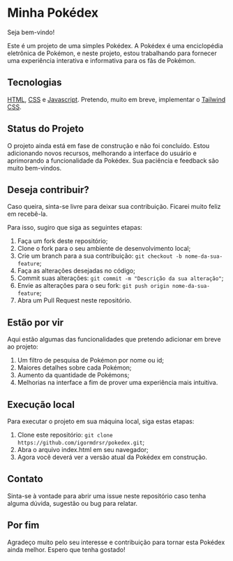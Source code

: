 # Minha Pokédex

Seja bem-vindo!

Este é um projeto de uma simples Pokédex. A Pokédex é uma enciclopédia eletrônica de Pokémon, e neste projeto, estou trabalhando para fornecer uma experiência interativa e informativa para os fãs de Pokémon.

## Tecnologias
[HTML](https://developer.mozilla.org/en-US/docs/Web/HTML), [CSS](https://developer.mozilla.org/en-US/docs/Web/CSS) e [Javascript](https://developer.mozilla.org/en-US/docs/Web/JavaScript). Pretendo, muito em breve, implementar o [Tailwind CSS](https://tailwindcss.com/).

## Status do Projeto
O projeto ainda está em fase de construção e não foi concluído. Estou adicionando novos recursos, melhorando a interface do usuário e aprimorando a funcionalidade da Pokédex. Sua paciência e feedback são muito bem-vindos.

## Deseja contribuir?
Caso queira, sinta-se livre para deixar sua contribuição. Ficarei muito feliz em recebê-la.

Para isso, sugiro que siga as seguintes etapas:

1. Faça um fork deste repositório;
2. Clone o fork para o seu ambiente de desenvolvimento local;
3. Crie um branch para a sua contribuição: `git checkout -b nome-da-sua-feature`;
4. Faça as alterações desejadas no código;
5. Commit suas alterações: `git commit -m "Descrição da sua alteração"`;
6. Envie as alterações para o seu fork: `git push origin nome-da-sua-feature`;
7. Abra um Pull Request neste repositório.

## Estão por vir

Aqui estão algumas das funcionalidades que pretendo adicionar em breve ao projeto:
1. Um filtro de pesquisa de Pokémon por nome ou id;
2. Maiores detalhes sobre cada Pokémon;
3. Aumento da quantidade de Pokémons;
4. Melhorias na interface a fim de prover uma experiência mais intuitiva.

## Execução local
Para executar o projeto em sua máquina local, siga estas etapas:

1. Clone este repositório: `git clone https://github.com/igormdrsr/pokedex.git`;
2. Abra o arquivo index.html em seu navegador;
3. Agora você deverá ver a versão atual da Pokédex em construção.

## Contato
Sinta-se à vontade para abrir uma issue neste repositório caso tenha alguma dúvida, sugestão ou bug para relatar.

## Por fim
Agradeço muito pelo seu interesse e contribuição para tornar esta Pokédex ainda melhor. Espero que tenha gostado!
